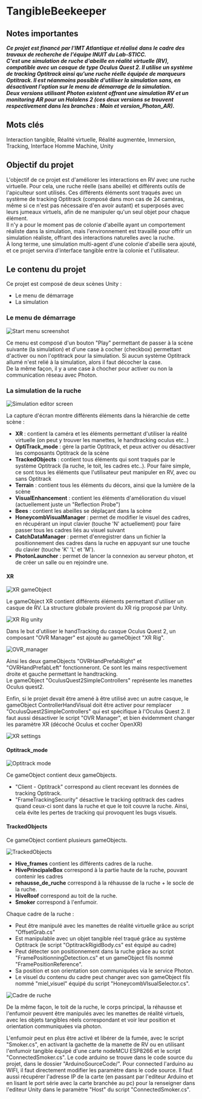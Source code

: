 # TangibleBeekeeper

## Notes importantes
***Ce projet est financé par l'IMT Atlantique et réalisé dans le cadre des travaux de recherche de l'équipe INUIT du Lab-STICC.  
C'est une simulation de ruche d'abeille en réalité virtuelle (RV), compatible avec un casque de type Oculus Quest 2. Il utilise un système de tracking Optitrack ainsi qu'une ruche réelle équipée de marqueurs Optitrack. Il est néanmoins possible d'utiliser la simulation sans, en désactivant l'option sur le menu de démarrage de la simulation.  
Deux versions utilisant Photon existent offrant une simulation RV et un monitoring AR pour un Hololens 2 (ces deux versions se trouvent respectivement dans les branches : Main et version_Photon_AR).***

## Mots clés
Interaction tangible, Réalité virtuelle, Réalité augmentée, Immersion, Tracking, Interface Homme Machine, Unity


## Objectif du projet
L'objectif de ce projet est d'améliorer les interactions en RV avec une ruche virtuelle. Pour cela, une ruche réelle (sans abeille) et différents outils de l'apiculteur sont utilisés. Ces différents éléments sont traqués avec un système de tracking Optitrack (composé dans mon cas de 24 caméras, même si ce n'est pas nécessaire d'en avoir autant) et superposés avec leurs jumeaux virtuels, afin de ne manipuler qu'un seul objet pour chaque élément.  
Il n'y a pour le moment pas de colonie d'abeille ayant un comportement réaliste dans la simulation, mais l'environnement est travaillé pour offrir un simulation réaliste, offrant des interactions naturelles avec la ruche.  
À long terme, une simulation multi-agent d'une colonie d'abeille sera ajouté, et ce projet servira d'interface tangible entre la colonie et l'utilisateur.

## Le contenu du projet

Ce projet est composé de deux scènes Unity :
- Le menu de démarrage
- La simulation

### Le menu de démarrage

![Start menu screenshot](/docs/startMenu.PNG)

Ce menu est composé d'un bouton "Play" permettant de passer à la scène suivante (la simulation) et d'une case à cocher (checkbox) permettant d'activer ou non l'optitrack pour la simulation. Si aucun système Optitrack allumé n'est relié à la simulation, alors il faut décocher la case.  
De la même façon, il y a une case à chocher pour activer ou non la communication réseau avec Photon.

### La simulation de la ruche

![Simulation editor screen](/docs/simulationEditor.PNG)

La capture d'écran montre différents éléments dans la hiérarchie de cette scène :
- **XR** : contient la caméra et les éléments permettant d'utiliser la réalité virtuelle (on peut y trouver les manettes, le handtracking oculus etc..)
- **OptiTrack_mode** : gère la partie Optitrack, et peux activer ou désactiver les composants Optitrack de la scène
- **TrackedObjects** : contient tous éléments qui sont traqués par le système Optitrack (la ruche, le toit, les cadres etc..). Pour faire simple, ce sont tous les éléments que l'utilisateur peut manipuler en RV, avec ou sans Optitrack
- **Terrain** : contient tous les éléments du décors, ainsi que la lumière de la scène
- **VisualEnhancement** : contient les éléments d'amélioration du visuel (actuellement juste un "Reflection Probe")
- **Bees** : contient les abeilles se déplaçant dans la scène
- **HoneycombVisualManager** : permet de modifier le visuel des cadres, en récupérant un input clavier (touche 'N' actuellement) pour faire passer tous les cadres liés au visuel suivant
- **CatchDataManager** : permet d'enregistrer dans un fichier la positionnement des cadres dans la ruche en appuyant sur une touche du clavier (touche 'K' 'L' et 'M').
- **PhotonLauncher** : permet de lancer la connexion au serveur photon, et de créer un salle ou en rejoindre une.

#### XR

![XR gameObject](/docs/go_XR.PNG)

Le gameObject XR contient différents éléments permettant d'utiliser un casque de RV. La structure globale provient du XR rig proposé par Unity.

![XR Rig unity](/docs/go_xr_rig.png)

Dans le but d'utiliser le handTracking du casque Oculus Quest 2, un composant "OVR Manager" est ajouté au gameObject "XR Rig".

![OVR_manager](/docs/OVR_manager_script.PNG)

Ainsi les deux gameObjects "OVRHandPrefabRight" et "OVRHandPrefabLeft" fonctionneront. Ce sont les mains respectivement droite et gauche permettant le handtracking.  
Le gameObject "OculusQuest2SimpleControllers" représente les manettes Oculus quest2. 

Enfin, si le projet devait être amené à être utilisé avec un autre casque, le gameObject ControllerHandVisual doit être activer pour remplacer "OculusQuest2SimpleControllers" qui est spécifique à l'Oculus Quest 2. Il faut aussi désactiver le script "OVR Manager", et bien évidemment changer les paramètre XR (décoché Oculus et cocher OpenXR)

![XR settings](/docs/XR_settings.PNG)

#### Optitrack_mode

![Optitrack mode](/docs/go_optitrack_mode.PNG)

Ce gameObject contient deux gameObjects.
- "Client - Optitrack" correspond au client recevant les données de tracking Optitrack.
- "FrameTrackingSecurity" désactive le tracking optitrack des cadres quand ceux-ci sont dans la ruche et que le toit couvre la ruche. Ainsi, cela évite les pertes de tracking qui provoquent les bugs visuels.

#### TrackedObjects

Ce gameObject contient plusieurs gameObjects.

![TrackedObjects](/docs/go_trackedObjects.PNG)

- **Hive_frames** contient les différents cadres de la ruche.
- **HivePrincipaleBox** correspond à la partie haute de la ruche, pouvant contenir les cadres
- **rehausse_de_ruche** correspond à la réhausse de la ruche + le socle de la ruche.
- **HiveRoof** correspond au toit de la ruche.
- **Smoker** correspond à l'enfumoir.  

Chaque cadre de la ruche :
- Peut être manipulé avec les manettes de réalité virtuelle grâce au script "OffsetGrab.cs"
- Est manipulable avec un objet tangible réel traqué grâce au système Optitrack (le script "OptitrackRigidBody.cs" est équipé au cadre)
- Peut détecter son positionnement dans la ruche grâce au script "FramePositionningDetection.cs" et un gameObject fils nommé "FramePositionReference".
- Sa position et son orientation son communiquées via le service Photon.
- Le visuel du contenu du cadre peut changer avec son gameObject fils nommé "miel_visuel" équipé du script "HoneycombVIsualSelector.cs".

![Cadre de ruche](/docs/go_cadre_ruche.PNG)

De la même façon, le toit de la ruche, le corps principal, la réhausse et l'enfumoir peuvent être manipulés avec les manettes de réalité virtuels, avec les objets tangibles réels correspondant et voir leur position et orientation communiquées via photon.

L'enfumoir peut en plus être activé et libérer de la fumée, avec le script "Smoker.cs", en activant la gachette de la manette de RV ou en utilisant l'enfumoir tangible équipé d'une carte nodeMCU ESP8266 et le script "ConnectedSmoker.cs". Le code arduino se trouve dans le code source du projet, dans le dossier "ArduinoSourceCode/". Pour connected l'arduino au WIFI, il faut directement modifier les paramètre dans le code source. Il faut aussi récupérer l'adresse IP de la carte (en passant par l'editeur Arduino et en lisant le port série avec la carte branchée au pc) pour la renseigner dans l'editeur Unity dans le paramètre "Host" du script "ConnectedSmoker.cs".
